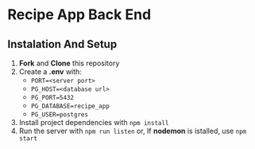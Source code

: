 # Recipe App Back End

## Instalation And Setup
1. **Fork** and **Clone** this repository
2. Create a **.env** with:
    - `PORT=<server port>`
    - `PG_HOST=<database url>`
    - `PG_PORT=5432`
    - `PG_DATABASE=recipe_app`
    - `PG_USER=postgres`
3. Install project dependencies with `npm install`
4. Run the server with `npm run listen` or, If **nodemon** is istalled, use `npm start`

